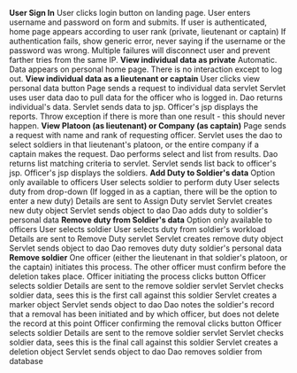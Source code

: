**User Sign In**
User clicks login button on landing page.
User enters username and password on form and submits.
If user is authenticated, home page appears according to user rank (private, lieutenant or captain) 
If authentication fails, show generic error, never saying if the username or the password was wrong.
Multiple failures will disconnect user and prevent farther tries from the same IP.
**View individual data as private**
Automatic.  Data appears on personal home page.  There is no interaction except to log out.
**View individual data as a lieutenant or captain**
User clicks view personal data button
Page sends a request to individual data servlet
Servlet uses user data dao to pull data for the officer who is logged in.
Dao returns individual's data.
Servlet sends data to jsp.
Officer's jsp displays the reports.
Throw exception if there is more than one result - this should never happen.
**View Platoon (as lieutenant) or Company (as captain)**
Page sends a request with name and rank of requesting officer.
Servlet uses the dao to select soldiers in that lieutenant's platoon, or the entire company if a captain makes the request.
Dao performs select and list from results.
Dao returns list matching criteria to servlet.
Servlet sends list back to officer's jsp.
Officer's jsp displays the soldiers.
**Add Duty to Soldier's data**
Option only available to officers
User selects soldier to perform duty
User selects duty from drop-down
(If logged in as a captian, there will be the option to enter a new duty)
Details are sent to Assign Duty servlet
Servlet creates new duty object
Servlet sends object to dao
Dao adds duty to soldier's personal data
**Remove duty from Soldier's data**
Option only available to officers
User selects soldier
User selects duty from soldier's workload
Details are sent to Remove Duty servlet
Servlet creates remove duty object
Servlet sends object to dao
Dao removes duty duty soldier's personal data
**Remove soldier**
One officer (either the lieutenant in that soldier's platoon, or the captain)
    initiates this process. The other officer must confirm before the deletion
    takes place.
Officer initiating the process clicks button
Officer selects soldier
Details are sent to the remove soldier servlet
    Servlet checks soldier data, sees this is the first call against this soldier
    Servlet creates a marker object
Servlet sends object to dao
Dao notes the soldier's record that a removal has been initiated and by which officer,
    but does not delete the record at this point
Officer confirming the removal clicks button
Officer selects soldier
Details are sent to the remove soldier servlet
    Servlet checks soldier data, sees this is the final call against this soldier
    Servlet creates a deletion object
Servlet sends object to dao
Dao removes soldier from database
